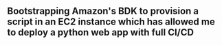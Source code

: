 ## Bootstrapping Amazon's BDK to provision a script in an EC2 instance which has allowed me to deploy a python web app with full CI/CD


